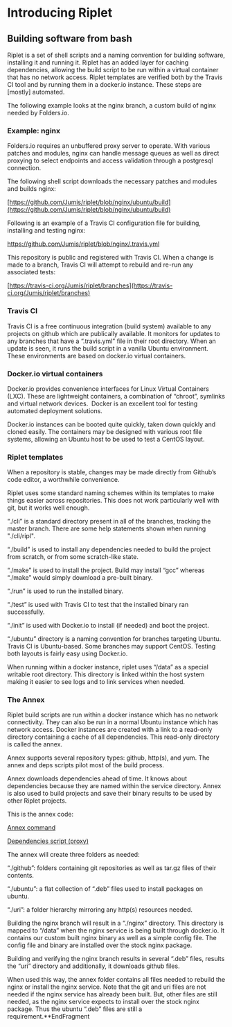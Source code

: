 # Introducing Riplet
  

## Building software from bash
  
Riplet is a set of shell scripts and a naming convention for building software, installing it and running it. Riplet has an added layer for caching dependencies, allowing the build script to be run within a virtual container that has no network access. Riplet templates are verified both by the Travis CI tool and by running them in a docker.io instance. These steps are [mostly] automated.

  
The following example looks at the nginx branch, a custom build of nginx needed by Folders.io.

  

### Example: nginx
  
Folders.io requires an unbuffered proxy server to operate. With various patches and modules, nginx can handle message queues as well as direct proxying to select endpoints and access validation through a postgresql connection.

  
The following shell script downloads the necessary patches and modules and builds nginx:

[https://github.com/Jumis/riplet/blob/nginx/ubuntu/build](https://github.com/Jumis/riplet/blob/nginx/ubuntu/build)

  
Following is an example of a Travis CI configuration file for building, installing and testing nginx:

[https://github.com/Jumis/riplet/blob/nginx/.travis.yml ](https://github.com/Jumis/riplet/blob/nginx/.travis.yml)

  
This repository is public and registered with Travis CI. When a change is made to a branch, Travis CI will attempt to rebuild and re-run any associated tests:

[https://travis-ci.org/Jumis/riplet/branches](https://travis-ci.org/Jumis/riplet/branches)

  

### Travis CI
  
Travis CI is a free continuous integration (build system) available to any projects on github which are publically available. It monitors for updates to any branches that have a “.travis.yml” file in their root directory. When an update is seen, it runs the build script in a vanilla Ubuntu environment. These environments are based on docker.io virtual containers.

  

### Docker.io virtual containers
  
Docker.io provides convenience interfaces for Linux Virtual Containers (LXC). These are lightweight containers, a combination of “chroot”, symlinks and virtual network devices.  Docker is an excellent tool for testing automated deployment solutions.

  
Docker.io instances can be booted quite quickly, taken down quickly and cloned easily. The containers may be designed with various root file systems, allowing an Ubuntu host to be used to test a CentOS layout.

  

### Riplet templates
  
When a repository is stable, changes may be made directly from Github’s code editor, a worthwhile convenience.

  
Riplet uses some standard naming schemes within its templates to make things easier across repositories. This does not work particularly well with git, but it works well enough.

  
“./cli” is a standard directory present in all of the branches, tracking the master branch. There are some help statements shown when running "./cli/ripl".

  
“./build” is used to install any dependencies needed to build the project from scratch, or from some scratch-like state.


“./make” is used to install the project. Build may install “gcc” whereas “./make” would simply download a pre-built binary.

  
“./run” is used to run the installed binary.

  
“./test” is used with Travis CI to test that the installed binary ran successfully.

  
“./init” is used with Docker.io to install (if needed) and boot the project.

  
“./ubuntu” directory is a naming convention for branches targeting Ubuntu. Travis CI is Ubuntu-based. Some branches may support CentOS. Testing both layouts is fairly easy using Docker.io.

  
When running within a docker instance, riplet uses “/data” as a special writable root directory. This directory is linked within the host system making it easier to see logs and to link services when needed.

  
  
### The Annex
  
Riplet build scripts are run within a docker instance which has no network connectivity. They can also be run in a normal Ubuntu instance which has network access. Docker instances are created with a link to a read-only directory containing a cache of all dependencies. This read-only directory is called the annex.

  
Annex supports several repository types: github, http(s), and yum. The annex and deps scripts pilot most of the build process.
  
Annex downloads dependencies ahead of time. It knows about dependencies because they are named within the service directory. Annex is also used to build projects and save their binary results to be used by other Riplet projects.

  
This is the annex code:


[Annex command](https://github.com/Jumis/riplet/blob/master/cli/annex)

[Dependencies script (proxy)](https://github.com/Jumis/riplet/blob/master/cli/ubuntu/deps)

  
The annex will create three folders as needed:

  
“./github”: folders containing git repositories as well as tar.gz files of their contents.

“./ubuntu”: a flat collection of “.deb” files used to install packages on ubuntu.

“./uri”: a folder hierarchy mirroring any http(s) resources needed.

Building the nginx branch will result in a “./nginx” directory. This directory is mapped to “/data” when the nginx service is being built through docker.io. It contains our custom built nginx binary as well as a simple config file. The config file and binary are installed over the stock nginx package.

Building and verifying the nginx branch results in several “.deb” files, results the “uri” directory and additionally, it downloads github files.
  
When used this way, the annex folder contains all files needed to rebuild the nginx or install the nginx service. Note that the git and uri files are not needed if the nginx service has already been built. But, other files are still needed, as the nginx service expects to install over the stock nginx package. Thus the ubuntu “.deb” files are still a requirement.**EndFragment

